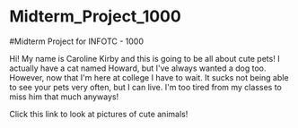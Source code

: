 # Midterm_Project_1000
#Midterm Project for INFOTC - 1000

Hi! My name is Caroline Kirby and this is going to be all about cute pets! I actually have a cat named Howard, but I've always wanted a dog too. However, now that I'm here at college I have to wait. It sucks not being able to see your pets very often, but I can live. I'm too tired from my classes to miss him that much anyways! 

Click this link to look at pictures of cute animals! 
